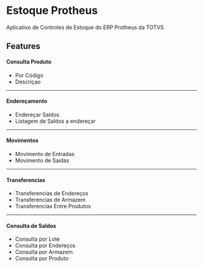 # Estoque Protheus

Aplicativo de Controles de Estoque do ERP Protheus da TOTVS

## Features

#### Consulta Produto
* Por Código
* Descriçao
---
#### Endereçamento
* Endereçar Saldos
* Listagem de Saldos a endereçar
---

#### Movimentos
* Movimento de Entradas
* Movimento de Saidas
---
#### Transferencias
* Transferencias de Endereços
* Transferencias de Armazem
* Transferencias Entre Produtos
---
#### Consulta de Saldos
* Consulta por Lote
* Consulta por Endereços
* Consulta por Armazem
* Consulta por Produto
